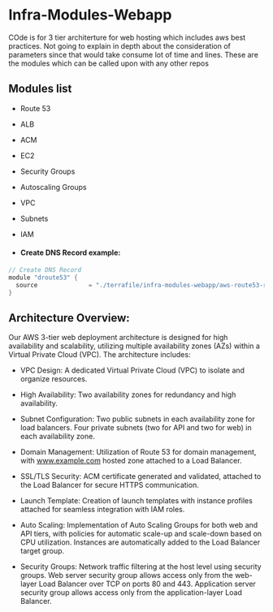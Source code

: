 # Infra-Modules-Webapp
COde is for 3 tier architerture for web hosting which includes aws best practices. Not going to explain in depth about the consideration of parameters since that would take consume lot of time and lines.
These are the modules which can be called upon with any other repos

## Modules list

- Route 53 
- ALB
- ACM
- EC2
- Security Groups
- Autoscaling Groups
- VPC
- Subnets
- IAM

- #### Create DNS Record example:
```go
// Create DNS Record 
module "droute53" {
  source              = "./terrafile/infra-modules-webapp/aws-route53-record"
}
```
## Architecture Overview:

Our AWS 3-tier web deployment architecture is designed for high availability and scalability, utilizing multiple availability zones (AZs) within a Virtual Private Cloud (VPC). The architecture includes:

- VPC Design:
A dedicated Virtual Private Cloud (VPC) to isolate and organize resources.

- High Availability:
Two availability zones for redundancy and high availability.

- Subnet Configuration:
Two public subnets in each availability zone for load balancers.
Four private subnets (two for API and two for web) in each availability zone.

- Domain Management:
Utilization of Route 53 for domain management, with www.example.com hosted zone attached to a Load Balancer.

- SSL/TLS Security:
ACM certificate generated and validated, attached to the Load Balancer for secure HTTPS communication.

- Launch Template:
Creation of launch templates with instance profiles attached for seamless integration with IAM roles.

- Auto Scaling:
Implementation of Auto Scaling Groups for both web and API tiers, with policies for automatic scale-up and scale-down based on CPU utilization.
Instances are automatically added to the Load Balancer target group.

- Security Groups:
Network traffic filtering at the host level using security groups.
Web server security group allows access only from the web-layer Load Balancer over TCP on ports 80 and 443.
Application server security group allows access only from the application-layer Load Balancer.
